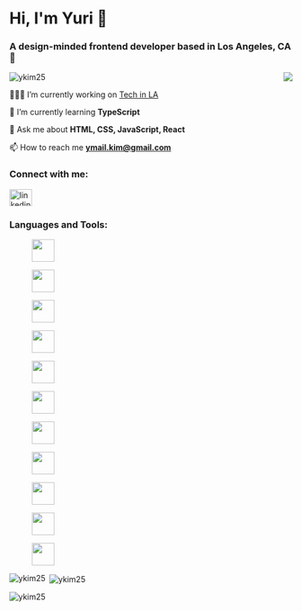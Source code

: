 <h1 align="left">Hi, I'm Yuri 👋</h1>
<h3 align="left">A design-minded frontend developer based in Los Angeles, CA 🌴</h3>
<img align="right" src="https://steamuserimages-a.akamaihd.net/ugc/1631947648964785474/81CBA15178466DD47195A239232202E78987B714/?imw=637&imh=358&ima=fit&impolicy=Letterbox&imcolor=%23000000&letterbox=true"></img>

<p align="left"> <img src="https://komarev.com/ghpvc/?username=ykim25&label=Profile%20views&color=0e75b6&style=flat" alt="ykim25" /> </p>

👩🏻‍💻 I’m currently working on [Tech in LA](https://tech-in-la.vercel.app)

🌱 I’m currently learning **TypeScript**

💬 Ask me about **HTML, CSS, JavaScript, React**

📫 How to reach me **ymail.kim@gmail.com**

<h3 align="left">Connect with me:</h3>
<p align="left">
<a href="https://linkedin.com/in/linkedin.com/in/kim-yuri" target="blank"><img align="center" src="https://raw.githubusercontent.com/rahuldkjain/github-profile-readme-generator/master/src/images/icons/Social/linked-in-alt.svg" alt="linkedin.com/in/kim-yuri" height="30" width="40" /></a>
</p>

<h3 align="left">Languages and Tools:</h3>
<div align="left">
  <figure>
    <img src="https://cdn.jsdelivr.net/gh/devicons/devicon/icons/html5/html5-original.svg" style="width: 40px; height: 40px;" />
  </figure>
  <figure>
    <img src="https://cdn.jsdelivr.net/gh/devicons/devicon/icons/css3/css3-original.svg" style="width: 40px; height: 40px;" />
  </figure>
  <figure>
    <img src="https://cdn.jsdelivr.net/gh/devicons/devicon/icons/javascript/javascript-original.svg" style="width: 40px; height: 40px;" />
  </figure>
  <figure>
    <img src="https://cdn.jsdelivr.net/gh/devicons/devicon/icons/react/react-original.svg" style="width: 40px; height: 40px;" />
  </figure>
  <figure>
    <img src="https://cdn.jsdelivr.net/gh/devicons/devicon/icons/redux/redux-original.svg" style="width: 40px; height: 40px;" />
  </figure>
  <figure>
    <img src="https://cdn.jsdelivr.net/gh/devicons/devicon/icons/sass/sass-original.svg" style="width: 40px; height: 40px;" />
  </figure>
  <figure>
    <img src="https://cdn.jsdelivr.net/gh/devicons/devicon/icons/tailwindcss/tailwindcss-plain.svg" style="width: 40px; height: 40px;" />
  </figure>
  <figure>
    <img src="https://cdn.jsdelivr.net/gh/devicons/devicon/icons/figma/figma-original.svg" style="width: 40px; height: 40px;" />
  </figure>
  <figure>
    <img src="https://cdn.jsdelivr.net/gh/devicons/devicon/icons/git/git-original.svg" style="width: 40px; height: 40px;" />
  </figure>
  <figure>
    <img src="https://cdn.jsdelivr.net/gh/devicons/devicon/icons/firebase/firebase-plain.svg" style="width: 40px; height: 40px;" />
  </figure>
  <figure>
    <img src="https://cdn.jsdelivr.net/gh/devicons/devicon/icons/nodejs/nodejs-original-wordmark.svg" style="width: 40px; height: 40px;" />
  </figure>
</div>


<p><img align="left" src="https://github-readme-stats.vercel.app/api/top-langs?username=ykim25&show_icons=true&locale=en&layout=compact" alt="ykim25" /></p>

<p>&nbsp;<img align="center" src="https://github-readme-stats.vercel.app/api?username=ykim25&show_icons=true&locale=en" alt="ykim25" /></p>

<p><img align="center" src="https://github-readme-streak-stats.herokuapp.com/?user=ykim25&" alt="ykim25" /></p>
